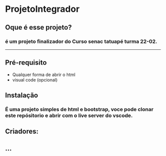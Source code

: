 # ProjetoIntegrador
## Oque é esse projeto?
### é um projeto finalizador do Curso senac tatuapé turma 22-02.
____
## Pré-requisito
* Qualquer forma de abrir o html
* visual code (opcional)

## Instalação
### É uma projeto simples de html e bootstrap, voce pode clonar este repósitorio e abrir com o live server do vscode.



## Criadores:
## ...
